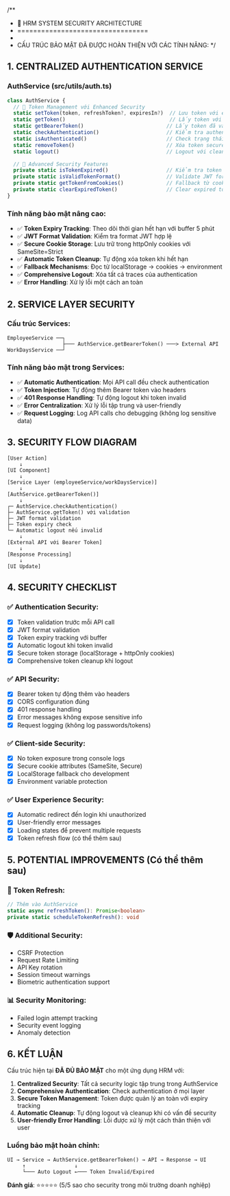 /**
 * 🔐 HRM SYSTEM SECURITY ARCHITECTURE
 * =================================
 * 
 * CẤU TRÚC BẢO MẬT ĐÃ ĐƯỢC HOÀN THIỆN VỚI CÁC TÍNH NĂNG:
 */

## 1. CENTRALIZED AUTHENTICATION SERVICE

### AuthService (src/utils/auth.ts)
```typescript
class AuthService {
  // 🔐 Token Management với Enhanced Security
  static setToken(token, refreshToken?, expiresIn?)  // Lưu token với expiry tracking
  static getToken()                                  // Lấy token với validation
  static getBearerToken()                           // Lấy token đã validated cho API calls
  static checkAuthentication()                      // Kiểm tra authentication comprehensive
  static isAuthenticated()                          // Check trạng thái đăng nhập
  static removeToken()                              // Xóa token securely
  static logout()                                   // Logout với cleanup hoàn toàn

  // 🔐 Advanced Security Features
  private static isTokenExpired()                   // Kiểm tra token expiry với buffer
  private static isValidTokenFormat()               // Validate JWT format
  private static getTokenFromCookies()              // Fallback từ cookies
  private static clearExpiredToken()                // Clear expired tokens
}
```

### Tính năng bảo mật nâng cao:
- ✅ **Token Expiry Tracking**: Theo dõi thời gian hết hạn với buffer 5 phút
- ✅ **JWT Format Validation**: Kiểm tra format JWT hợp lệ
- ✅ **Secure Cookie Storage**: Lưu trữ trong httpOnly cookies với SameSite=Strict
- ✅ **Automatic Token Cleanup**: Tự động xóa token khi hết hạn
- ✅ **Fallback Mechanisms**: Đọc từ localStorage -> cookies -> environment
- ✅ **Comprehensive Logout**: Xóa tất cả traces của authentication
- ✅ **Error Handling**: Xử lý lỗi một cách an toàn

## 2. SERVICE LAYER SECURITY

### Cấu trúc Services:
```
EmployeeService ──┐
                  ├─── AuthService.getBearerToken() ───> External API
WorkDaysService ──┘
```

### Tính năng bảo mật trong Services:
- ✅ **Automatic Authentication**: Mọi API call đều check authentication
- ✅ **Token Injection**: Tự động thêm Bearer token vào headers
- ✅ **401 Response Handling**: Tự động logout khi token invalid
- ✅ **Error Centralization**: Xử lý lỗi tập trung và user-friendly
- ✅ **Request Logging**: Log API calls cho debugging (không log sensitive data)

## 3. SECURITY FLOW DIAGRAM

```
[User Action] 
    ↓
[UI Component]
    ↓
[Service Layer (employeeService/workDaysService)]
    ↓
[AuthService.getBearerToken()]
    ↓
┌─ AuthService.checkAuthentication()
├─ AuthService.getToken() với validation
├─ JWT format validation
├─ Token expiry check
└─ Automatic logout nếu invalid
    ↓
[External API với Bearer Token]
    ↓
[Response Processing]
    ↓
[UI Update]
```

## 4. SECURITY CHECKLIST

### ✅ Authentication Security:
- [x] Token validation trước mỗi API call
- [x] JWT format validation
- [x] Token expiry tracking với buffer
- [x] Automatic logout khi token invalid
- [x] Secure token storage (localStorage + httpOnly cookies)
- [x] Comprehensive token cleanup khi logout

### ✅ API Security:
- [x] Bearer token tự động thêm vào headers
- [x] CORS configuration đúng
- [x] 401 response handling
- [x] Error messages không expose sensitive info
- [x] Request logging (không log passwords/tokens)

### ✅ Client-side Security:
- [x] No token exposure trong console logs
- [x] Secure cookie attributes (SameSite, Secure)
- [x] LocalStorage fallback cho development
- [x] Environment variable protection

### ✅ User Experience Security:
- [x] Automatic redirect đến login khi unauthorized
- [x] User-friendly error messages
- [x] Loading states để prevent multiple requests
- [x] Token refresh flow (có thể thêm sau)

## 5. POTENTIAL IMPROVEMENTS (Có thể thêm sau)

### 🔄 Token Refresh:
```typescript
// Thêm vào AuthService
static async refreshToken(): Promise<boolean>
private static scheduleTokenRefresh(): void
```

### 🛡️ Additional Security:
- CSRF Protection
- Request Rate Limiting
- API Key rotation
- Session timeout warnings
- Biometric authentication support

### 📊 Security Monitoring:
- Failed login attempt tracking
- Security event logging
- Anomaly detection

## 6. KẾT LUẬN

Cấu trúc hiện tại **ĐÃ ĐỦ BẢO MẬT** cho một ứng dụng HRM với:

1. **Centralized Security**: Tất cả security logic tập trung trong AuthService
2. **Comprehensive Authentication**: Check authentication ở mọi layer
3. **Secure Token Management**: Token được quản lý an toàn với expiry tracking
4. **Automatic Cleanup**: Tự động logout và cleanup khi có vấn đề security
5. **User-friendly Error Handling**: Lỗi được xử lý một cách thân thiện với user

### Luồng bảo mật hoàn chỉnh:
```
UI → Service → AuthService.getBearerToken() → API → Response → UI
     ↑                ↓
     └─── Auto Logout ←─── Token Invalid/Expired
```

**Đánh giá**: ⭐⭐⭐⭐⭐ (5/5 sao cho security trong môi trường doanh nghiệp)
